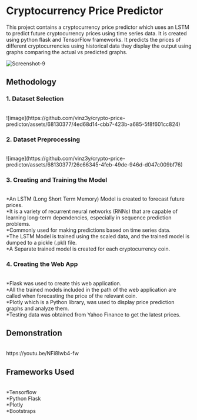 # Cryptocurrency Price Predictor

This project contains a cryptocurrency price predictor which uses an LSTM to predict future cryptocurrency prices using time series data. It is created using python flask and TensorFlow frameworks. It predicts the prices of different cryptocurrencies using historical data they display the output using graphs comparing the actual vs predicted graphs.

<img src="https://i.ibb.co/JtYxMwS/Screenshot-9.png" alt="Screenshot-9" border="0">

## Methodology
### 1. Dataset Selection
<br>
![image](https://github.com/vinz3y/crypto-price-predictor/assets/68130377/4ed68d14-cbb7-423b-a685-5f8f601cc824)

### 2. Dataset Preprocessing
<br>
![image](https://github.com/vinz3y/crypto-price-predictor/assets/68130377/26c66345-4feb-49de-946d-d047c009bf76)

### 3. Creating and Training the Model
<br>
*An LSTM (Long Short Term Memory) Model is created to forecast future prices.<br>
*It is a variety of recurrent neural networks (RNNs) that are capable of learning long-term dependencies, especially in sequence prediction problems.<br>
*Commonly used for making predictions based on time series data.<br>
*The LSTM Model is trained using the scaled data, and the trained model is dumped to a pickle (.pkl) file.<br>
*A Separate trained model is created for each cryptocurrency coin.<br>

### 4. Creating the Web App
<br>
*Flask was used to create this web application.<br>
*All the trained models included in the path of the web application are called when forecasting the price of the relevant coin.<br>
*Plotly which is a Python library, was used to display price prediction graphs and analyze them.<br>
*Testing data was obtained from Yahoo Finance to get the latest prices.

## Demonstration
<br>
https://youtu.be/NFi8Iwb4-fw

## Frameworks Used
<br>
*Tensorflow<br>
*Python Flask<br>
*Plotly<br>
*Bootstraps
